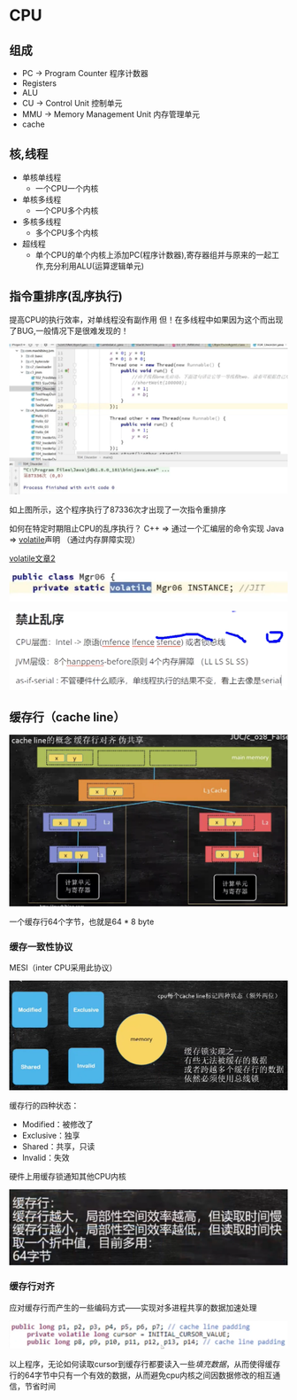 # CPU

## 组成

- PC -> Program Counter 程序计数器
- Registers
- ALU
- CU -> Control Unit 控制单元
- MMU -> Memory Management Unit 内存管理单元
- cache

## 核,线程

- 单核单线程
  - 一个CPU一个内核
- 单核多线程
  - 一个CPU多个内核
- 多核多线程
  - 多个CPU多个内核
- 超线程
  - 单个CPU的单个内核上添加PC(程序计数器),寄存器组并与原来的一起工作,充分利用ALU(运算逻辑单元)

## 指令重排序(乱序执行)

提高CPU的执行效率，对单线程没有副作用
但！在多线程中如果因为这个而出现了BUG,一般情况下是很难发现的！

![image-20210203174503900](cpu.assets/image-20210203174503900.png)

如上图所示，这个程序执行了87336次才出现了一次指令重排序

如何在特定时期阻止CPU的乱序执行？
C++ => 通过一个汇编层的命令实现
Java => [volatile](https://www.cnblogs.com/zhengbin/p/5654805.html)声明 （通过内存屏障实现）

[volatile文章2](https://www.cnblogs.com/dolphin0520/p/3920373.html)

![image-20210203175142766](cpu.assets/image-20210203175142766.png)

![image-20210203213215612](cpu.assets/image-20210203213215612.png)

## 缓存行（cache line）

![image-20210203175725153](cpu.assets/image-20210203175725153.png)

一个缓存行64个字节，也就是64 * 8 byte

### 缓存一致性协议

MESI（inter CPU采用此协议）

![image-20210203190346894](cpu.assets/image-20210203190346894.png)

缓存行的四种状态：

- Modified：被修改了
- Exclusive：独享
- Shared：共享，只读
- Invalid：失效

硬件上用缓存锁通知其他CPU内核

![image-20210203191009861](cpu.assets/image-20210203191009861.png)

### 缓存行对齐

应对缓存行而产生的一些编码方式——实现对多进程共享的数据加速处理

![image-20210203193447592](cpu.assets/image-20210203193447592.png)

以上程序，无论如何读取cursor到缓存行都要读入一些*填充数据*，从而使得缓存行的64字节中只有一个有效的数据，从而避免cpu内核之间因数据修改的相互通信，节省时间

